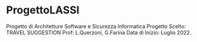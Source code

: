 # ProgettoLASSI
Progetto di Architetture Software e Sicurezza Informatica
Progetto Scelto: TRAVEL SUGGESTION
Prof: L.Querzoni, G.Farina
Data di Inizio: Luglio 2022.
